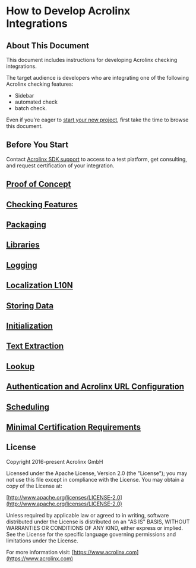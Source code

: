 # How to Develop Acrolinx Integrations

## About This Document

This document includes instructions for developing Acrolinx checking integrations.

The target audience is developers who are integrating one of the following Acrolinx checking features:

- Sidebar
- automated check
- batch check.

Even if you're eager to [start your new project](https://docs.acrolinx.com/customintegrations),
first take the time to browse this document.

## Before You Start

Contact [Acrolinx SDK support](topics/sdk-support.md) to access to a test platform, get consulting, and request
certification of your integration.

## [Proof of Concept](topics/poc.md)

## [Checking Features](topics/checking-features.md)

## [Packaging](topics/packaging.md)

## [Libraries](topics/libraries.md)

## [Logging](topics/logging.md)

## [Localization L10N](topics/l10n.md)

## [Storing Data](topics/store-data.md)

## [Initialization](topics/initialization.md)

## [Text Extraction](topics/text-extraction.md)

## [Lookup](topics/text-lookup.md)

## [Authentication and Acrolinx URL Configuration](topics/configuration.md)

## [Scheduling](topics/scheduling.md)

## [Minimal Certification Requirements](topics/minimal-requirements.md)

## License

Copyright 2016-present Acrolinx GmbH

Licensed under the Apache License, Version 2.0 (the "License");
you may not use this file except in compliance with the License.
You may obtain a copy of the License at:

[http://www.apache.org/licenses/LICENSE-2.0](http://www.apache.org/licenses/LICENSE-2.0)

Unless required by applicable law or agreed to in writing, software
distributed under the License is distributed on an "AS IS" BASIS,
WITHOUT WARRANTIES OR CONDITIONS OF ANY KIND, either express or implied.
See the License for the specific language governing permissions and
limitations under the License.

For more information visit: [https://www.acrolinx.com](https://www.acrolinx.com)
